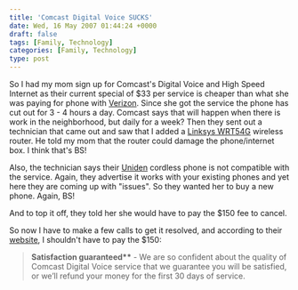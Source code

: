 ```yaml
---
title: 'Comcast Digital Voice SUCKS'
date: Wed, 16 May 2007 01:44:24 +0000
draft: false
tags: [Family, Technology]
categories: [Family, Technology]
type: post
---
```


So I had my mom sign up for Comcast's Digital Voice and High Speed Internet as their current special of $33 per service is cheaper than what she was paying for phone with [Verizon](http://www.verizon.com). Since she got the service the phone has cut out for 3 - 4 hours a day. Comcast says that will happen when there is work in the neighborhood, but daily for a week? Then they sent out a technician that came out and saw that I added a [Linksys WRT54G](http://www.linksys.com/servlet/Satellite?c=L_Product_C2&childpagename=US%2FLayout&cid=1149562300349&pagename=Linksys%2FCommon%2FVisitorWrapper&lid=0034939789B01) wireless router. He told my mom that the router could damage the phone/internet box. I think that's BS!

Also, the technician says their [Uniden](http://www.comcast.com/customers/faq/FaqDetails.ashx?Id=3197) cordless phone is not compatible with the service. Again, they advertise it works with your existing phones and yet here they are coming up with "issues". So they wanted her to buy a new phone. Again, BS!

And to top it off, they told her she would have to pay the $150 fee to cancel.

So now I have to make a few calls to get it resolved, and according to their [website](http://http://www.comcast.com/customers/faq/FaqDetails.ashx?Id=2775), I shouldn't have to pay the $150:

> **Satisfaction guaranteed\*\*** - We are so confident about the quality of Comcast Digital Voice service that we guarantee you will be satisfied, or we’ll refund your money for the first 30 days of service.